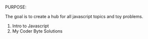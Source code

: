 PURPOSE: 

The goal is to create a hub for all javascript topics and toy problems.

1. Intro to Javascript
2. My Coder Byte Solutions
